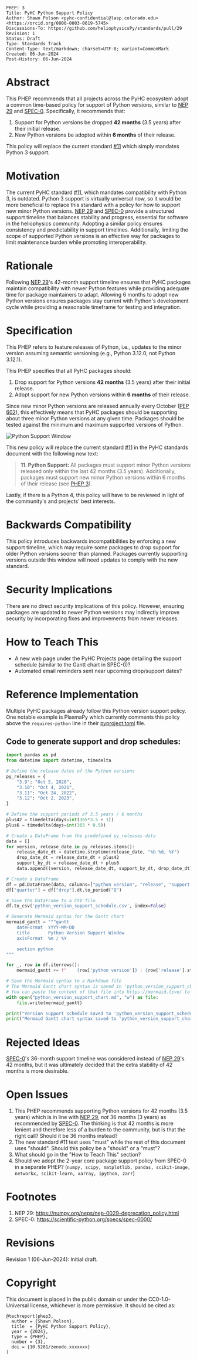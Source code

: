 ```
PHEP: 3
Title: PyHC Python Support Policy
Author: Shawn Polson <pyhc-confidential@lasp.colorado.edu> <https://orcid.org/0000-0003-0619-5745>
Discussions-To: https://github.com/heliophysicsPy/standards/pull/29
Revision: 1
Status: Draft
Type: Standards Track
Content-Type: text/markdown; charset=UTF-8; variant=CommonMark
Created: 06-Jun-2024
Post-History: 06-Jun-2024
```

# Abstract
<a name="abstract"></a>
This PHEP recommends that all projects across the PyHC ecosystem adopt a common time-based policy for support of Python versions, similar to [NEP 29](https://numpy.org/neps/nep-0029-deprecation_policy.html) and [SPEC-0](https://scientific-python.org/specs/spec-0000/). Specifically, it recommends that:
1. Support for Python versions be dropped **42 months** (3.5 years) after their initial release.
2. New Python versions be adopted within **6 months** of their release.

This policy will replace the current standard [#11](https://github.com/heliophysicsPy/standards/blob/main/standards.md#standards) which simply mandates Python 3 support.

# Motivation
<a name="motivation"></a>
The current PyHC standard [#11](https://github.com/heliophysicsPy/standards/blob/main/standards.md#standards), which mandates compatibility with Python 3, is outdated. Python 3 support is virtually universal now, so it would be more beneficial to replace this standard with a policy for how to support new minor Python versions. [NEP 29](https://numpy.org/neps/nep-0029-deprecation_policy.html) and [SPEC-0](https://scientific-python.org/specs/spec-0000/) provide a structured support timeline that balances stability and progress, essential for software in the heliophysics community. Adopting a similar policy ensures consistency and predictability in support timelines. Additionally, limiting the scope of supported Python versions is an effective way for packages to limit maintenance burden while promoting interoperability.

# Rationale
<a name="rationale"></a>
Following [NEP 29](https://numpy.org/neps/nep-0029-deprecation_policy.html)'s 42-month support timeline ensures that PyHC packages maintain compatibility with newer Python features while providing adequate time for package maintainers to adapt. Allowing 6 months to adopt new Python versions ensures packages stay current with Python's development cycle while providing a reasonable timeframe for testing and integration.

# Specification
<a name="specification"></a>
This PHEP refers to feature releases of Python, i.e., updates to the minor version assuming semantic versioning (e.g., Python 3.12.0, not Python 3.12.1). 

This PHEP specifies that all PyHC packages should:
1. Drop support for Python versions **42 months** (3.5 years) after their initial release.
2. Adopt support for new Python versions within **6 months** of their release.

Since new minor Python versions are released annually every October ([PEP 602](https://peps.python.org/pep-0602/)), this effectively means that PyHC packages should be supporting about three minor Python versions at any given time. Packages should be tested against the minimum and maximum supported versions of Python.

![Python Support Window](phep-0003/python-support-window.svg)

This new policy will replace the current standard [#11](https://github.com/heliophysicsPy/standards/blob/main/standards.md#standards) in the PyHC standards document with the following new text:

> **11. Python Support:** All packages must support minor Python versions released only within the last 42 months (3.5 years). Additionally, packages must support new minor Python versions within 6 months of their release (see [PHEP 3](https://github.com/heliophysicsPy/standards/pull/29)). 

Lastly, if there is a Python 4, this policy will have to be reviewed in light of the community's and projects' best interests.

# Backwards Compatibility
<a name="backwards-compatibility"></a>
This policy introduces backwards incompatibilities by enforcing a new support timeline, which may require some packages to drop support for older Python versions sooner than planned. Packages currently supporting versions outside this window will need updates to comply with the new standard.

# Security Implications
<a name="security-implications"></a>
There are no direct security implications of this policy. However, ensuring packages are updated to newer Python versions may indirectly improve security by incorporating fixes and improvements from newer releases.

# How to Teach This
<a name="how-to-teach-this"></a>
 - A new web page under the PyHC Projects page detailing the support schedule (similar to the Gantt chart in SPEC-0)? 
 - Automated email reminders sent near upcoming drop/support dates?

# Reference Implementation
<a name="reference-implementation"></a>
Multiple PyHC packages already follow this Python version support policy. One notable example is PlasmaPy which currently comments this policy above the `requires-python` line in their [pyproject.toml](https://github.com/PlasmaPy/PlasmaPy/blob/main/pyproject.toml#L24-L27) file.

## Code to generate support and drop schedules:
```python
import pandas as pd
from datetime import datetime, timedelta

# Define the release dates of the Python versions
py_releases = {
    "3.9": "Oct 5, 2020",
    "3.10": "Oct 4, 2021",
    "3.11": "Oct 24, 2022",
    "3.12": "Oct 2, 2023",
}

# Define the support periods of 3.5 years / 6 months
plus42 = timedelta(days=int(365*3.5 + 1))
plus6 = timedelta(days=int(365 * 0.5))

# Create a DataFrame from the predefined py_releases data
data = []
for version, release_date in py_releases.items():
    release_date_dt = datetime.strptime(release_date, "%b %d, %Y")
    drop_date_dt = release_date_dt + plus42
    support_by_dt = release_date_dt + plus6
    data.append((version, release_date_dt, support_by_dt, drop_date_dt))

# Create a DataFrame
df = pd.DataFrame(data, columns=["python version", "release", "support by", "drop"])
df["quarter"] = df["drop"].dt.to_period("Q")

# Save the DataFrame to a CSV file
df.to_csv('python_version_support_schedule.csv', index=False)

# Generate Mermaid syntax for the Gantt chart
mermaid_gantt = """gantt
    dateFormat  YYYY-MM-DD
    title       Python Version Support Window
    axisFormat  %m / %Y

    section python
"""

for _, row in df.iterrows():
    mermaid_gantt += f"    {row['python version']} : {row['release'].strftime('%Y-%m-%d')},{row['drop'].strftime('%Y-%m-%d')}\n"

# Save the Mermaid syntax to a Markdown file
# The Mermaid Gantt chart syntax is saved in 'python_version_support_chart.md'.
# You can paste the content of that file into https://mermaid.live/ to generate the chart image.
with open("python_version_support_chart.md", "w") as file:
    file.write(mermaid_gantt)

print("Version support schedule saved to 'python_version_support_schedule.csv'")
print("Mermaid Gantt chart syntax saved to 'python_version_support_chart.md' (render at https://mermaid.live/)")
```

# Rejected Ideas
<a name="rejected-ideas"></a>
[SPEC-0](https://scientific-python.org/specs/spec-0000/)'s 36-month support timeline was considered instead of [NEP 29](https://numpy.org/neps/nep-0029-deprecation_policy.html)'s 42 months, but it was ultimately decided that the extra stability of 42 months is more desirable.

# Open Issues
<a name="open-issues"></a>
1. This PHEP recommends supporting Python versions for 42 months (3.5 years) which is in line with [NEP 29](https://numpy.org/neps/nep-0029-deprecation_policy.html), _not_ 36 months (3 years) as recommended by [SPEC-0](https://scientific-python.org/specs/spec-0000/). The thinking is that 42 months is more lenient and therefore less of a burden to the community, but is that the right call? Should it be 36 months instead?
2. The new standard #11 text uses "must" while the rest of this document uses "should". Should this policy be a "should" or a "must"?
3. What should go in the "How to Teach This" section?
4. Should we adopt the 2-year core package support policy from SPEC-0 in a separate PHEP? (`numpy, scipy, matplotlib, pandas, scikit-image, networkx, scikit-learn, xarray, ipython, zarr`)

# Footnotes
<a name="footnotes"></a>
1. NEP 29: https://numpy.org/neps/nep-0029-deprecation_policy.html
2. SPEC-0: https://scientific-python.org/specs/spec-0000/

# Revisions
<a name="revisions"></a>
Revision 1 (06-Jun-2024): Initial draft.

# Copyright
<a name="copyright"></a>
This document is placed in the public domain or under the CC0-1.0-Universal license, whichever is more permissive. It should be cited as:

```
@techreport(phep3,
  author = {Shawn Polson},
  title  = {PyHC Python Support Policy},
  year = {2024},
  type = {PHEP},
  number = {3},
  doi = {10.5281/zenodo.xxxxxxx}
)
```
